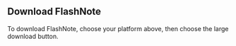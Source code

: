 ## Download FlashNote
To download FlashNote, choose your platform above, then choose the large download button.
